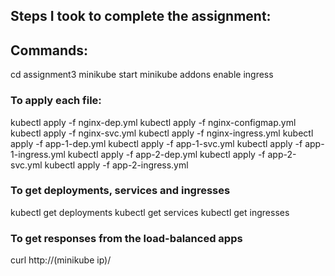 ## Steps I took to complete the assignment:



## Commands:
cd assignment3
minikube start
minikube addons enable ingress

### To apply each file:
kubectl apply -f nginx-dep.yml
kubectl apply -f nginx-configmap.yml
kubectl apply -f nginx-svc.yml
kubectl apply -f nginx-ingress.yml
kubectl apply -f app-1-dep.yml
kubectl apply -f app-1-svc.yml
kubectl apply -f app-1-ingress.yml
kubectl apply -f app-2-dep.yml
kubectl apply -f app-2-svc.yml
kubectl apply -f app-2-ingress.yml

### To get deployments, services and ingresses
kubectl get deployments
kubectl get services
kubectl get ingresses

### To get responses from the load-balanced apps
curl http://(minikube ip)/


